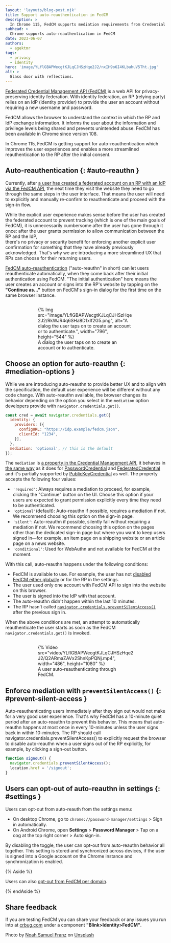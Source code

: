 ```yaml
---
layout: 'layouts/blog-post.njk'
title: Support auto-reauthentication in FedCM
description: >
  In Chrome 115, FedCM supports mediation requirements from Credential Management API which enables users to reauthenticate to the RP in a more streamlined manner after the initial consent.
subhead: >
  Chrome supports auto-reauthentication in FedCM
date: 2023-06-07
authors:
  - agektmr
tags:
  - privacy
  - identity
hero: 'image/YLflGBAPWecgtKJLqCJHSzHqe2J2/nxIH9o6I4KLbuhuV5Tht.jpg'
alt: >
  Glass door with reflections.
---
```


[Federated Credential Management API (FedCM)](/docs/privacy-sandbox/fedcm/) is a
web API for privacy-preserving identity federation. With identity federation, an
RP (relying party) relies on an IdP (identity provider) to provide the user an
account without requiring a new username and password.

FedCM allows the browser to understand the context in which the RP and IdP 
exchange information. It informs the user about the information and privilege 
levels being shared and prevents unintended abuse. FedCM has been available in 
Chrome since version 108.

In Chrome 115, FedCM is getting support for auto-reauthentication which improves 
the user experiences and enables a more streamlined reauthentication to the RP 
after the initial consent.

## Auto-reauthentication {: #auto-reauthn }

Currently, after [a user has created a federated account on an RP with an IdP
via the FedCM API](/docs/privacy-sandbox/fedcm/#sign-in), the next time they
visit the website they need to go through the same steps in the user interface.
That means the user will need to explicitly and manually re-confirm to
reauthenticate and proceed with the sign-in flow.

While the explicit user experience makes sense before the user has created the 
federated account to prevent tracking (which is one of the main goals of FedCM), 
it is unnecessarily cumbersome after the user has gone through it once: after 
the user grants permission to allow communication between the RP and the IdP,  
there's no privacy or security benefit for enforcing another explicit user 
confirmation for something that they have already previously acknowledged. 
That's why we are introducing a more streamlined UX that RPs can choose for 
their returning users.

[FedCM 
](https://github.com/fedidcg/FedCM/issues/429)[auto-reauthentication](https://github.com/fedidcg/FedCM/issues/429) 
("auto-reauthn" in short) can let users reauthenticate automatically, when they 
come back after their initial authentication using FedCM. "The initial 
authentication" here means the user creates an account or signs into the RP's 
website by tapping on the **"Continue as..."** button on FedCM's sign-in dialog 
for the first time on the same browser instance.

<figure style="width: 300px; margin: auto; margin-top: 2em;">
  {% Img
    src="image/YLflGBAPWecgtKJLqCJHSzHqe2J2/RkWJR4q6SHa8D1xIf2G5.png",
    alt="A dialog the user taps on to create an account or to authenticate.",
    width="796",
    height="544"
  %}
<figcaption>A dialog the user taps on to create an account or to authenticate.</figcaption>
</figure>

## Choose an option for auto-reauthn {: #mediation-options }

While we are introducing auto-reauthn to provide better UX and to align with the 
specification, the default user experience will be different without any code 
change. With auto-reauthn available, the browser changes its behavior depending 
on the option you select in the `mediation` option developers provide with 
`navigator.credentials.get()`.

```js
const cred = await navigator.credentials.get({
  identity: {
    providers: [{
      configURL: "https://idp.example/fedcm.json",
      clientId: "1234",
    }],
  },
  mediation: 'optional', // this is the default
});
```

The `mediation` is [a property in the Credential Management 
API](https://developer.mozilla.org/docs/Web/API/CredentialsContainer/get#:~:text=mediation), 
it behaves in [the same 
way](https://web.dev/security-credential-management-retrieve-credentials/) as it 
does for 
[PasswordCredential](https://developer.mozilla.org/docs/Web/API/PasswordCredential) 
and 
[FederatedCredential](https://developer.mozilla.org/docs/Web/API/FederatedCredential) 
and it's partially supported by 
[PublicKeyCredential](https://developer.mozilla.org/docs/Web/API/PublicKeyCredential) 
as well. The property accepts the following four values:

* `'required'`: Always requires a mediation to proceed, for example, clicking the 
  "Continue" button on the UI. Choose this option if your users are expected to 
  grant permission explicitly every time they need to be authenticated.
* `'optional'`(default): Auto-reauthn if possible, requires a mediation if not. We 
  recommend choosing this option on the sign-in page.
* `'silent'`: Auto-reauthn if possible, silently fail without requiring a
  mediation if not. We recommend choosing this option on the pages other than
  the dedicated sign-in page but where you want to keep users signed in—for
  example, an item page on a shipping website or an article page on a news
  website.
* `'conditional'`: Used for WebAuthn and not available for FedCM at the moment.

With this call, auto-reauthn happens under the following conditions:

* FedCM is available to use. For example, the user has not [disabled FedCM 
  either globally](#settings) or for the RP in the settings.
* The user used only one account with FedCM API to sign into the website on this 
  browser.
* The user is signed into the IdP with that account.
* The auto-reauthn didn't happen within the last 10 minutes.
* The RP hasn't called
  [`navigator.credentials.preventSilentAccess()`](#prevent-silent-access) after
  the previous sign in.

When the above conditions are met, an attempt to automatically reauthenticate
the user starts as soon as the FedCM `navigator.credentials.get()` is invoked.

<figure style="width: 300px; margin: auto; margin-top: 2em;">
  {% Video
    src="video/YLflGBAPWecgtKJLqCJHSzHqe2J2/Q2ARmaZAVx2ShnKpPQNj.mp4",
    width="486",
    height="1080"
  %}
  <figcaption>A user auto-reauthenticating through FedCM.</figcaption>
</figure>

## Enforce mediation with `preventSilentAccess()` {: #prevent-silent-access }

Auto-reauthenticating users immediately after they sign out would not make for a 
very good user experience. That's why FedCM has a 10-minute quiet period after 
an auto-reauthn to prevent this behavior. This means that auto-reauthn happens 
at most once in every 10-minutes unless the user signs back in within 
10-minutes. The RP should call navigator.credentials.preventSilentAccess() to 
explicitly request the browser to disable auto-reauthn when a user signs out of 
the RP explicitly, for example, by clicking a sign-out button.

```js
function signout() {
  navigator.credentials.preventSilentAccess();
  location.href = '/signout';
}
```

## Users can opt-out of auto-reauthn in settings {: #settings }

Users can opt-out from auto-reauth from the settings menu:

* On desktop Chrome, go to `chrome://password-manager/settings` > Sign in
  automatically.
* On Android Chrome, open **Settings** > **Password Manager** > Tap on a 
  cog at the top right corner > Auto sign-in.

By disabling the toggle, the user can opt-out from auto-reauthn behavior all 
together. This setting is stored and synchronized across devices, if the user is 
signed into a Google account on the Chrome instance and synchronization is 
enabled.

{% Aside %}

Users can also [opt-out from FedCM per
domain](/docs/privacy-sandbox/fedcm/#user-settings).

{% endAside %}

## Share feedback

If you are testing FedCM you can share your feedback or any issues you run into
at [crbug.com](http://crbug.com/) under a component **"Blink>Identity>FedCM"**.

Photo by <a href="https://unsplash.com/@noach?utm_source=unsplash&utm_medium=referral&utm_content=creditCopyText">Noah Samuel Franz</a> on <a href="https://unsplash.com/photos/xR1igblXCeM?utm_source=unsplash&utm_medium=referral&utm_content=creditCopyText">Unsplash</a>
